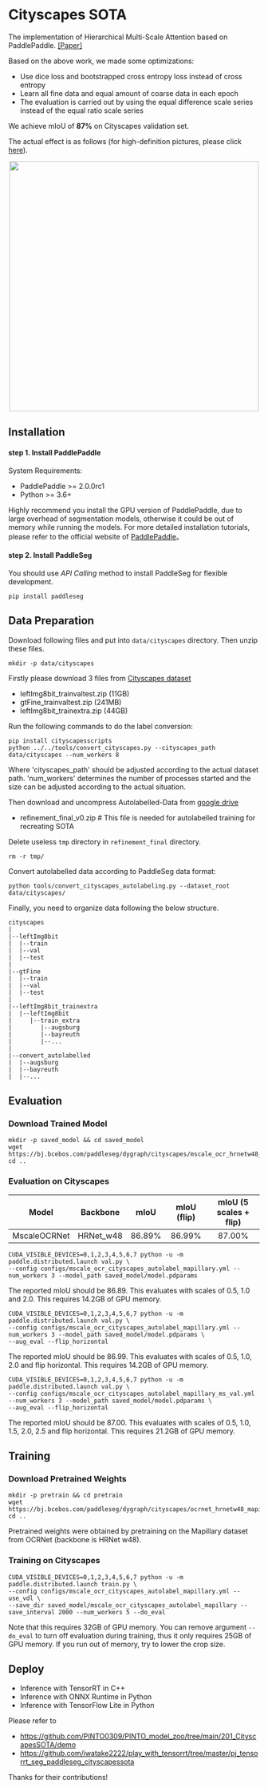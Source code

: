 # Cityscapes SOTA
The implementation of Hierarchical Multi-Scale Attention based on PaddlePaddle. [[Paper]](https://arxiv.org/abs/2005.10821)<br>

Based on the above work, we made some optimizations:
- Use dice loss and bootstrapped cross entropy loss instead of cross entropy
- Learn all fine data and equal amount of coarse data in each epoch
- The evaluation is carried out by using the equal difference scale series instead of the equal ratio scale series

We achieve mIoU of **87%** on Cityscapes validation set.

The actual effect is as follows (for high-definition pictures, please click [here](https://github.com/PaddlePaddle/PaddleSeg/blob/release/v2.0/docs/images/cityscapes.gif)).

<div align="center">
<img src=https://user-images.githubusercontent.com/30695251/144982303-51d40188-c00d-46b7-9012-41955c4e2156.gif  width = "500" />  
</div>

## Installation

#### step 1. Install PaddlePaddle

System Requirements:
* PaddlePaddle >= 2.0.0rc1
* Python >= 3.6+

Highly recommend you install the GPU version of PaddlePaddle, due to large overhead of segmentation models, otherwise it could be out of memory while running the models. For more detailed installation tutorials, please refer to the official website of [PaddlePaddle](https://www.paddlepaddle.org.cn/install/quick?docurl=/documentation/docs/zh/2.0/install/)。


#### step 2. Install PaddleSeg

You should use *API Calling* method to install PaddleSeg for flexible development.

```shell
pip install paddleseg
```

## Data Preparation
Download following files and put into `data/cityscapes` directory. Then unzip these files.
```shell
mkdir -p data/cityscapes
```

Firstly please download 3 files from [Cityscapes dataset](https://www.cityscapes-dataset.com/downloads/)
- leftImg8bit_trainvaltest.zip (11GB)
- gtFine_trainvaltest.zip (241MB)
- leftImg8bit_trainextra.zip (44GB)

Run the following commands to do the label conversion:
```shell
pip install cityscapesscripts
python ../../tools/convert_cityscapes.py --cityscapes_path data/cityscapes --num_workers 8
```
Where 'cityscapes_path' should be adjusted according to the actual dataset path. 'num_workers' determines the number of processes started and the size can be adjusted according to the actual situation.

Then download and uncompress Autolabelled-Data from [google drive](https://drive.google.com/file/d/1DtPo-WP-hjaOwsbj6ZxTtOo_7R_4TKRG/view?usp=sharing)
- refinement_final_v0.zip # This file is needed for autolabelled training for recreating SOTA

Delete useless `tmp` directory in `refinement_final` directory.
```
rm -r tmp/
```

Convert autolabelled data according to PaddleSeg data format:
```shell
python tools/convert_cityscapes_autolabeling.py --dataset_root data/cityscapes/
```

Finally, you need to organize data following the below structure.

    cityscapes
    |
    |--leftImg8bit
    |  |--train
    |  |--val
    |  |--test
    |
    |--gtFine
    |  |--train
    |  |--val
    |  |--test
    |
    |--leftImg8bit_trainextra
    |  |--leftImg8bit
    |     |--train_extra
    |        |--augsburg
    |        |--bayreuth
    |        |--...
    |
    |--convert_autolabelled
    |  |--augsburg
    |  |--bayreuth
    |  |--...



## Evaluation

### Download Trained Model
```shell
mkdir -p saved_model && cd saved_model
wget https://bj.bcebos.com/paddleseg/dygraph/cityscapes/mscale_ocr_hrnetw48_cityscapes_autolabel_mapillary/model.pdparams
cd ..
```
### Evaluation on Cityscapes

| Model | Backbone | mIoU | mIoU (flip) | mIoU (5 scales + flip) |
|:-:|:-:|:-:|:-:|:-:|
|MscaleOCRNet|HRNet_w48|86.89%|86.99%|87.00%|

```shell
CUDA_VISIBLE_DEVICES=0,1,2,3,4,5,6,7 python -u -m paddle.distributed.launch val.py \
--config configs/mscale_ocr_cityscapes_autolabel_mapillary.yml --num_workers 3 --model_path saved_model/model.pdparams
```
The reported mIoU should be 86.89. This evaluates with scales of 0.5, 1.0 and 2.0. This requires 14.2GB of GPU memory.

```shell
CUDA_VISIBLE_DEVICES=0,1,2,3,4,5,6,7 python -u -m paddle.distributed.launch val.py \
--config configs/mscale_ocr_cityscapes_autolabel_mapillary.yml --num_workers 3 --model_path saved_model/model.pdparams \
--aug_eval --flip_horizontal
```
The reported mIoU should be 86.99. This evaluates with scales of 0.5, 1.0, 2.0 and flip horizontal. This requires 14.2GB of GPU memory.

```shell
CUDA_VISIBLE_DEVICES=0,1,2,3,4,5,6,7 python -u -m paddle.distributed.launch val.py \
--config configs/mscale_ocr_cityscapes_autolabel_mapillary_ms_val.yml --num_workers 3 --model_path saved_model/model.pdparams \
--aug_eval --flip_horizontal
```
The reported mIoU should be 87.00. This evaluates with scales of 0.5, 1.0, 1.5, 2.0, 2.5 and flip horizontal. This requires 21.2GB of GPU memory.

## Training
### Download Pretrained Weights

```shell
mkdir -p pretrain && cd pretrain
wget https://bj.bcebos.com/paddleseg/dygraph/cityscapes/ocrnet_hrnetw48_mapillary/pretrained.pdparams
cd ..
```

Pretrained weights were obtained by pretraining on the Mapillary dataset from OCRNet (backbone is HRNet w48).

### Training on Cityscapes
```shell
CUDA_VISIBLE_DEVICES=0,1,2,3,4,5,6,7 python -u -m paddle.distributed.launch train.py \
--config configs/mscale_ocr_cityscapes_autolabel_mapillary.yml --use_vdl \
--save_dir saved_model/mscale_ocr_cityscapes_autolabel_mapillary --save_interval 2000 --num_workers 5 --do_eval
```
Note that this requires 32GB of GPU memory. You can remove argument `--do_eval` to turn off evaluation during training, thus it only requires 25GB of GPU memory.
If you run out of memory, try to lower the crop size.

## Deploy

- Inference with TensorRT in C++
- Inference with ONNX Runtime in Python
- Inference with TensorFlow Lite in Python

Please refer to
- https://github.com/PINTO0309/PINTO_model_zoo/tree/main/201_CityscapesSOTA/demo
- https://github.com/iwatake2222/play_with_tensorrt/tree/master/pj_tensorrt_seg_paddleseg_cityscapessota

Thanks for their contributions!
